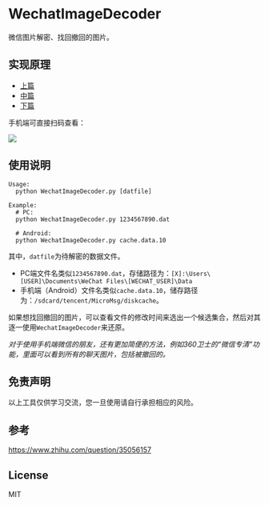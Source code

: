 WechatImageDecoder
===

微信图片解密、找回撤回的图片。

实现原理
---

- [上篇](https://mp.weixin.qq.com/s?__biz=MzIzNDM0OTM5NA==&mid=2247483711&idx=1&sn=83c60e80ccd80d36e33c0950eba41680#rd)
- [中篇](https://mp.weixin.qq.com/s?__biz=MzIzNDM0OTM5NA==&mid=2247483714&idx=1&sn=28684cc98a91edfe3e2dd7557cf25a42#rd)
- [下篇](https://mp.weixin.qq.com/s?__biz=MzIzNDM0OTM5NA==&mid=2247483922&idx=1&sn=f5fc034da44a44822fd9a27519461ee1&chksm=e8f6f42fdf817d39b8f065e5d7a04335275fe27b0c4fdcaa7cb7ea0ec3e2af8014f3661b773f#rd)

手机端可直接扫码查看：

![](http://zhangxiaoyang.me/themes/default/images/qrcode.jpg)

使用说明
---

```
Usage:
  python WechatImageDecoder.py [datfile]

Example:
  # PC:
  python WechatImageDecoder.py 1234567890.dat

  # Android:
  python WechatImageDecoder.py cache.data.10
```

其中，`datfile`为待解密的数据文件。
- PC端文件名类似`1234567890.dat`，存储路径为：`[X]:\Users\[USER]\Documents\WeChat Files\[WECHAT_USER]\Data`
- 手机端（Android）文件名类似`cache.data.10`，储存路径为：`/sdcard/tencent/MicroMsg/diskcache`。

如果想找回撤回的图片，可以查看文件的修改时间来选出一个候选集合，然后对其逐一使用`WechatImageDecoder`来还原。

*对于使用手机端微信的朋友，还有更加简便的方法，例如360卫士的“微信专清”功能，里面可以看到所有的聊天图片，包括被撤回的。*


免责声明
---

以上工具仅供学习交流，您一旦使用请自行承担相应的风险。


参考
---

<https://www.zhihu.com/question/35056157>


License
---

MIT
